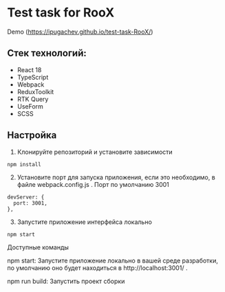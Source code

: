 # Test task for RooX
Demo (https://ipugachev.github.io/test-task-RooX/)
## Стек технологий:
- React 18
- TypeScript
- Webpack
- ReduxToolkit
- RTK Query
- UseForm
- SCSS

## Настройка

1. Клонируйте репозиторий и установите зависимости

```bash
npm install
```

2. Установите порт для запуска приложения, если это необходимо, в файле webpack.config.js . Порт по умолчанию 3001

```
devServer: {
  port: 3001,
},
```

3. Запустите приложение интерфейса локально

```
npm start
```

Доступные команды

npm start: Запустите приложение локально в вашей среде разработки, по умолчанию оно будет находиться в http://localhost:3001/ .

npm run build: Запустить проект сборки
